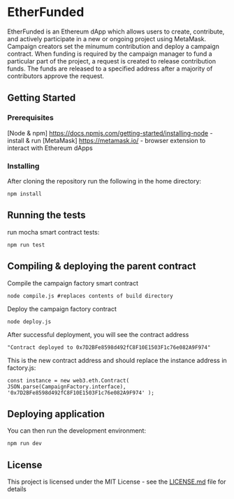 # EtherFunded

EtherFunded is an Ethereum dApp which allows users to create, contribute, and actively participate in a new or ongoing project using MetaMask. Campaign creators set the minumum contribution and deploy a campaign contract. When funding is required by the campaign manager to fund a particular part of the project, a request is created to release contribution funds. The funds are released to a specified address after a majority of contributors approve the request.

## Getting Started

### Prerequisites

[Node & npm] https://docs.npmjs.com/getting-started/installing-node - install & run
[MetaMask] https://metamask.io/ - browser extension to interact with Ethereum dApps

### Installing

After cloning the repository run the following in the home directory:

`npm install`

## Running the tests

run mocha smart contract tests:

`npm run test`

## Compiling & deploying the parent contract

Compile the campaign factory smart contract

`node compile.js #replaces contents of build directory`

Deploy the campaign factory contract

`node deploy.js`

After successful deployment, you will see the contract address

`"Contract deployed to 0x7D2BFe8598d492fC8F10E1503F1c76e082A9F974"`

This is the new contract address and should replace the instance address in factory.js:

`const instance = new web3.eth.Contract( JSON.parse(CampaignFactory.interface), '0x7D2BFe8598d492fC8F10E1503F1c76e082A9F974' );`

## Deploying application

You can then run the development environment:

`npm run dev`

## License

This project is licensed under the MIT License - see the [LICENSE.md](LICENSE.md) file for details

